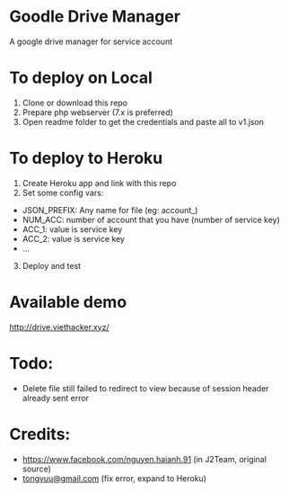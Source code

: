 # Goodle Drive Manager
A google drive manager for service account

# To deploy on Local
1. Clone or download this repo
2. Prepare php webserver (7.x is preferred)
3. Open readme folder to get the credentials and paste all to v1.json

# To deploy to Heroku
1. Create Heroku app and link with this repo 
2. Set some config vars:
- JSON_PREFIX: Any name for file (eg: account_)
- NUM_ACC: number of account that you have (number of service key)
- ACC_1: value is service key 
- ACC_2: value is service key 
- ...
3. Deploy and test


# Available demo
http://drive.viethacker.xyz/

# Todo:
- Delete file still failed to redirect to view because of session header already sent error

# Credits:
- https://www.facebook.com/nguyen.haianh.91 (in J2Team, original source)
- tongvuu@gmail.com (fix error, expand to Heroku)
